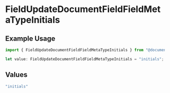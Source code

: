 # FieldUpdateDocumentFieldFieldMetaTypeInitials

## Example Usage

```typescript
import { FieldUpdateDocumentFieldFieldMetaTypeInitials } from "@documenso/sdk-typescript/models/operations";

let value: FieldUpdateDocumentFieldFieldMetaTypeInitials = "initials";
```

## Values

```typescript
"initials"
```